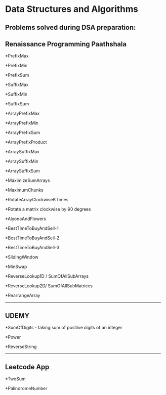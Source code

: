 # Data Structures and Algorithms

Problems solved during DSA preparation:
------------------------------------------------------------------------------
Renaissance Programming Paathshala
------------------------------------------------------------------------------

*PrefixMax

*PrefixMin

*PrefixSum


*SuffixMax

*SuffixMin

*SuffixSum

*ArrayPrefixMax

*ArrayPrefixMin

*ArrayPrefixSum

*ArrayPrefixProduct

*ArraySuffixMax

*ArraySuffixMin

*ArraySuffixSum

*MaximizeSumArrays

*MaximumChunks

*RotateArrayClockwiseKTimes

*Rotate a matrix clockwise by 90 degrees

*AlyonaAndFlowers

*BestTimeToBuyAndSell-1

*BestTimeToBuyAndSell-2

*BestTimeToBuyAndSell-3

*SlidingWindow

*MinSwap

*ReverseLookup1D / SumOfAllSubArrays

*ReverseLookup2D/ SumOfAllSubMatrices

*RearrangeArray

------------------------------------------------------------------------------
UDEMY
------------------------------------------------------------------------------

*SumOfDigits - taking sum of positive digits of an integer

*Power

*ReverseString




------------------------------------------------------------------------------
Leetcode App
------------------------------------------------------------------------------

*TwoSum

*PalindromeNumber